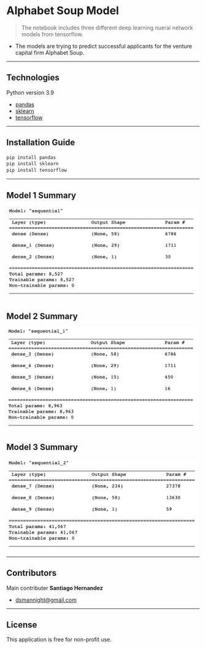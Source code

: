 # Alphabet Soup Model

>The notebook includes three different deep learning nueral network models from tensorflow. 
* The models are trying to predict successful applicants for the venture capital firm Alphabet Soup.

---

## Technologies

Python version 3.9 
* [pandas](https://pandas.pydata.org/)
* [sklearn](https://scikit-learn.org/stable/)
* [tensorflow](https://www.tensorflow.org/)

---

## Installation Guide

```python
pip install pandas
pip install sklearn
pip install tensorflow
```

---

## Model 1 Summary

![model1](images/model1.png)

## Model 2 Summary

![model2](images/model2.png)

## Model 3 Summary

![model3](images/model3.png)

---

## Contributors

Main contributer **Santiago Hernandez**
- [dsmannight@gmail.com](dsmannight@gmail.com)

---

## License

This application is free for non-profit use.
